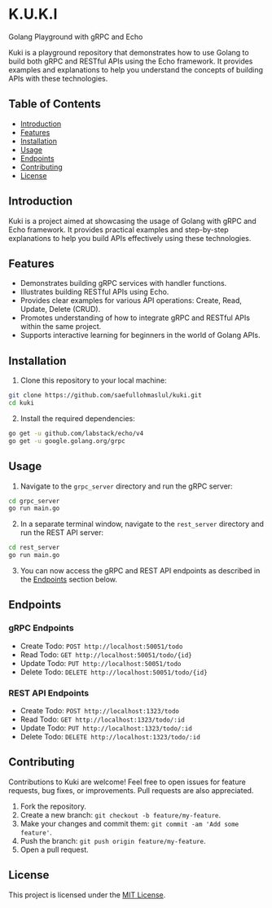 # K.U.K.I
Golang Playground with gRPC and Echo

Kuki is a playground repository that demonstrates how to use Golang to build both gRPC and RESTful APIs using the Echo framework. It provides examples and explanations to help you understand the concepts of building APIs with these technologies.

## Table of Contents

- [Introduction](#introduction)
- [Features](#features)
- [Installation](#installation)
- [Usage](#usage)
- [Endpoints](#endpoints)
- [Contributing](#contributing)
- [License](#license)

## Introduction

Kuki is a project aimed at showcasing the usage of Golang with gRPC and Echo framework. It provides practical examples and step-by-step explanations to help you build APIs effectively using these technologies.

## Features

- Demonstrates building gRPC services with handler functions.
- Illustrates building RESTful APIs using Echo.
- Provides clear examples for various API operations: Create, Read, Update, Delete (CRUD).
- Promotes understanding of how to integrate gRPC and RESTful APIs within the same project.
- Supports interactive learning for beginners in the world of Golang APIs.

## Installation

1. Clone this repository to your local machine:

```bash
git clone https://github.com/saefullohmaslul/kuki.git
cd kuki
```

2. Install the required dependencies:

```bash
go get -u github.com/labstack/echo/v4
go get -u google.golang.org/grpc
```

## Usage

1. Navigate to the `grpc_server` directory and run the gRPC server:

```bash
cd grpc_server
go run main.go
```

2. In a separate terminal window, navigate to the `rest_server` directory and run the REST API server:

```bash
cd rest_server
go run main.go
```

3. You can now access the gRPC and REST API endpoints as described in the [Endpoints](#endpoints) section below.

## Endpoints

### gRPC Endpoints

- Create Todo: `POST http://localhost:50051/todo`
- Read Todo: `GET http://localhost:50051/todo/{id}`
- Update Todo: `PUT http://localhost:50051/todo`
- Delete Todo: `DELETE http://localhost:50051/todo/{id}`

### REST API Endpoints

- Create Todo: `POST http://localhost:1323/todo`
- Read Todo: `GET http://localhost:1323/todo/:id`
- Update Todo: `PUT http://localhost:1323/todo/:id`
- Delete Todo: `DELETE http://localhost:1323/todo/:id`

## Contributing

Contributions to Kuki are welcome! Feel free to open issues for feature requests, bug fixes, or improvements. Pull requests are also appreciated.

1. Fork the repository.
2. Create a new branch: `git checkout -b feature/my-feature`.
3. Make your changes and commit them: `git commit -am 'Add some feature'`.
4. Push the branch: `git push origin feature/my-feature`.
5. Open a pull request.

## License

This project is licensed under the [MIT License](LICENSE).
